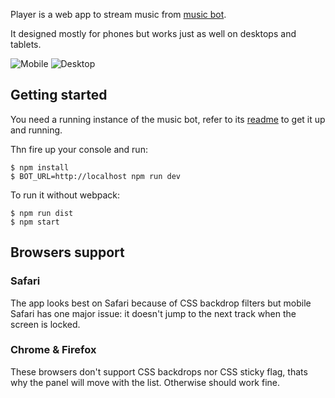 Player is a web app to stream music from [music bot](https://github.com/szastupov/musicbot).

It designed mostly for phones but works just as well on desktops and tablets.

![Mobile](http://i.imgur.com/VtJK1pO.png)
![Desktop](http://i.imgur.com/JhMNnSJ.jpg)

## Getting started
You need a running instance of the music bot, refer to its [readme](https://github.com/szastupov/musicbot/blob/master/README.md) to get it up and running.

Thn fire up your console and run:

```
$ npm install
$ BOT_URL=http://localhost npm run dev
```

To run it without webpack:
```
$ npm run dist
$ npm start
```

## Browsers support

### Safari
The app looks best on Safari because of CSS backdrop filters but mobile Safari has one major issue:
it doesn't jump to the next track when the screen is locked.

### Chrome & Firefox
These browsers don't support CSS backdrops nor CSS sticky flag, thats why the panel will move with the list. Otherwise should work fine.
